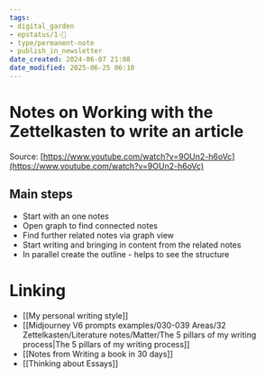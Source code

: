 ```yaml
---
tags: 
- digital_garden
- epstatus/1-🌱
- type/permanent-note
- publish_in_newsletter
date_created: 2024-06-07 21:08
date_modified: 2025-06-25 06:10
---
```

# Notes on Working with the Zettelkasten to write an article

Source: [https://www.youtube.com/watch?v=9OUn2-h6oVc](https://www.youtube.com/watch?v=9OUn2-h6oVc)

## Main steps

+ Start with an one notes
+ Open graph to find connected notes
+ Find further related notes via graph view
+ Start writing and bringing in content from the related notes
+ In parallel create the outline - helps to see the structure

# Linking

+ [[My personal writing style]]
+ [[Midjourney V6 prompts examples/030-039 Areas/32 Zettelkasten/Literature notes/Matter/The 5 pillars of my writing process|The 5 pillars of my writing process]]
+ [[Notes from Writing a book in 30 days]]
+ [[Thinking about Essays]]

